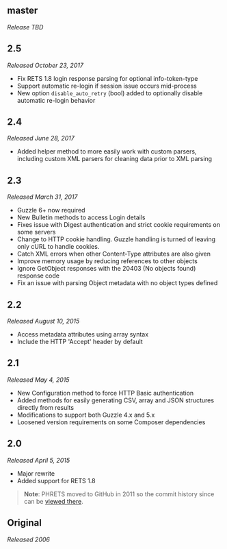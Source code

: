 ## master

_Release TBD_

## 2.5

_Released October 23, 2017_

- Fix RETS 1.8 login response parsing for optional info-token-type
- Support automatic re-login if session issue occurs mid-process
- New option `disable_auto_retry` (bool) added to optionally disable automatic re-login behavior

## 2.4

_Released June 28, 2017_

- Added helper method to more easily work with custom parsers, including custom XML parsers for cleaning data prior to XML parsing

## 2.3

_Released March 31, 2017_

- Guzzle 6+ now required
- New Bulletin methods to access Login details
- Fixes issue with Digest authentication and strict cookie requirements on some servers
- Change to HTTP cookie handling.  Guzzle handling is turned of leaving only cURL to handle cookies.
- Catch XML errors when other Content-Type attributes are also given
- Improve memory usage by reducing references to other objects
- Ignore GetObject responses with the 20403 (No objects found) response code
- Fix an issue with parsing Object metadata with no object types defined

## 2.2

_Released August 10, 2015_

- Access metadata attributes using array syntax
- Include the HTTP 'Accept' header by default

## 2.1

_Released May 4, 2015_

- New Configuration method to force HTTP Basic authentication
- Added methods for easily generating CSV, array and JSON structures directly from results
- Modifications to support both Guzzle 4.x and 5.x
- Loosened version requirements on some Composer dependencies


## 2.0

_Released April 5, 2015_

- Major rewrite
- Added support for RETS 1.8


> **Note**: PHRETS moved to GitHub in 2011 so the commit history since can be [viewed there](https://github.com/troydavisson/PHRETS/commits/master).

## Original

_Released 2006_
